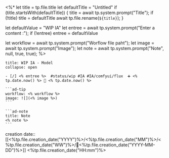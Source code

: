 <%*
  let title = tp.file.title
  let defaultTitle = "Untitled"
  if (title.startsWith(defaultTitle)) {
    title = await tp.system.prompt("Title");
    if (!title) title = defaultTitle
    await tp.file.rename(`${title}`);
  }

let defaultValue = "WIP IA"
let entree = await tp.system.prompt("Enter a content :");
if (!entree) entree = defaultValue

let workflow = await tp.system.prompt("Worflow file paht");
let image = await tp.system.prompt("Image");
let note = await tp.system.prompt("Note", null, true, true);
%>
`````ad-example
title: WIP IA - Model
collapse: open

- [/] <% entree %>  #status/wip #IA #IA/comfyui/flux  ➕ <% tp.date.now() %> 🛫 <% tp.date.now() %>

```ad-tip
workflow: <% workflow %>
image: ![](<% image %>)
```

```ad-note
title: Note
<% note %>
```

`````

creation date:: [[<%tp.file.creation_date("YYYY")%>/<%tp.file.creation_date("MM")%>/<%tp.file.creation_date("WW")%>/📒<%tp.file.creation_date("YYYY-MM-DD")%>]]  <%tp.file.creation_date("HH:mm")%>